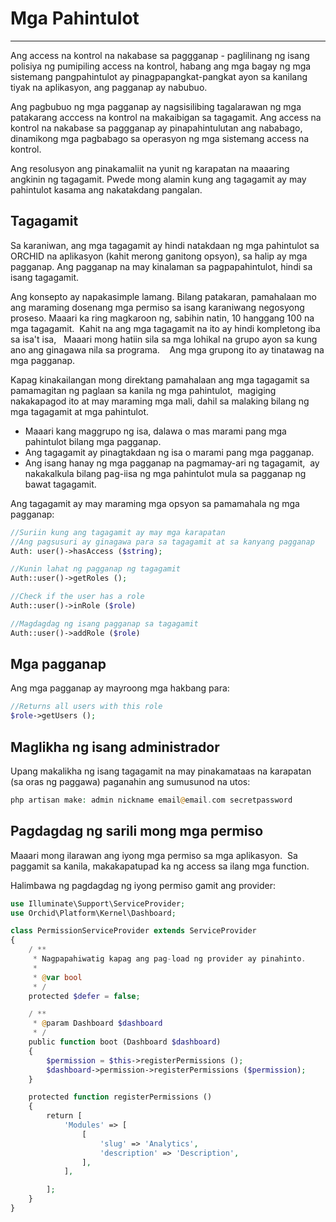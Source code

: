 # Mga Pahintulot
----------
Ang access na kontrol na nakabase sa paggganap - paglilinang ng isang polisiya ng pumipiling access na kontrol,
habang ang mga bagay ng mga sistemang pangpahintulot ay pinagpapangkat-pangkat ayon sa kanilang tiyak na aplikasyon, ang pagganap ay nabubuo.

Ang pagbubuo ng mga pagganap ay nagsisilibing tagalarawan ng mga patakarang acccess na kontrol na makaibigan sa tagagamit.
Ang access na kontrol na nakabase sa paggganap ay pinapahintulutan ang nababago, dinamikong mga pagbabago sa operasyon ng mga sistemang access na kontrol.

Ang resolusyon ang pinakamaliit na yunit ng karapatan na maaaring angkinin ng tagagamit.
Pwede mong alamin kung ang tagagamit ay may pahintulot kasama ang nakatakdang pangalan.


## Tagagamit

Sa karaniwan, ang mga tagagamit ay hindi natakdaan ng mga pahintulot sa ORCHID na aplikasyon (kahit merong ganitong opsyon), sa halip ay mga pagganap. Ang pagganap na may kinalaman sa pagpapahintulot, hindi sa isang tagagamit.

Ang konsepto ay napakasimple lamang. Bilang patakaran, pamahalaan mo ang maraming dosenang mga permiso sa isang karaniwang negosyong
proseso.
Maaari ka ring magkaroon ng, sabihin natin, 10 hanggang 100 na mga tagagamit.
 Kahit na ang mga tagagamit na ito ay hindi kompletong iba sa isa't isa,
  Maaari mong hatiin sila sa mga lohikal na grupo ayon sa kung ano ang ginagawa nila sa programa.
   Ang mga grupong ito ay tinatawag na mga pagganap.

Kapag kinakailangan mong direktang pamahalaan ang mga tagagamit sa pamamagitan ng paglaan sa kanila ng mga pahintulot,
 magiging nakakapagod ito at may maraming mga mali,
dahil sa malaking bilang ng mga tagagamit at mga pahintulot.


- Maaari kang maggrupo ng isa, dalawa o mas marami pang mga pahintulot bilang mga pagganap.
- Ang tagagamit ay pinagtakdaan ng isa o marami pang mga pagganap.
- Ang isang hanay ng mga pagganap na pagmamay-ari ng tagagamit,
 ay nakakalkula bilang pag-iisa ng mga pahintulot mula sa pagganap ng bawat tagagamit.


Ang tagagamit ay may maraming mga opsyon sa pamamahala ng mga pagganap:

```php
//Suriin kung ang tagagamit ay may mga karapatan
//Ang pagsusuri ay ginagawa para sa tagagamit at sa kanyang pagganap
Auth: user()->hasAccess ($string);

//Kunin lahat ng pagganap ng tagagamit
Auth::user()->getRoles ();

//Check if the user has a role
Auth::user()->inRole ($role)

//Magdagdag ng isang pagganap sa tagagamit
Auth::user()->addRole ($role)
```

## Mga pagganap

Ang mga pagganap ay mayroong mga hakbang para:

```php
//Returns all users with this role
$role->getUsers ();
```


## Maglikha ng isang administrador

Upang makalikha ng isang tagagamit na may pinakamataas na karapatan (sa oras ng paggawa) paganahin ang sumusunod na utos:


```php
php artisan make: admin nickname email@email.com secretpassword
```


## Pagdagdag ng sarili mong mga permiso


Maaari mong ilarawan ang iyong mga permiso sa mga aplikasyon.
 Sa paggamit sa kanila, makakapatupad ka ng access sa ilang mga function.

Halimbawa ng pagdagdag ng iyong permiso gamit ang provider:

```php
use Illuminate\Support\ServiceProvider;
use Orchid\Platform\Kernel\Dashboard;

class PermissionServiceProvider extends ServiceProvider
{
    / **
     * Nagpapahiwatig kapag ang pag-load ng provider ay pinahinto.
     *
     * @var bool
     * /
    protected $defer = false;

    / **
     * @param Dashboard $dashboard
     * /
    public function boot (Dashboard $dashboard)
    {
        $permission = $this->registerPermissions ();
        $dashboard->permission->registerPermissions ($permission);
    }

    protected function registerPermissions ()
    {
        return [
            'Modules' => [
                [
                    'slug' => 'Analytics',
                    'description' => 'Description',
                ],
            ],

        ];
    }
}
```
